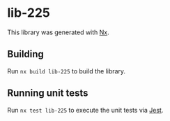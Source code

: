 # lib-225

This library was generated with [Nx](https://nx.dev).

## Building

Run `nx build lib-225` to build the library.

## Running unit tests

Run `nx test lib-225` to execute the unit tests via [Jest](https://jestjs.io).
